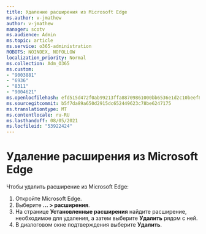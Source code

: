 ```yaml
---
title: Удаление расширения из Microsoft Edge
ms.author: v-jmathew
author: v-jmathew
manager: scotv
ms.audience: Admin
ms.topic: article
ms.service: o365-administration
ROBOTS: NOINDEX, NOFOLLOW
localization_priority: Normal
ms.collection: Adm_O365
ms.custom:
- "9003881"
- "6936"
- "8311"
- "9004621"
ms.openlocfilehash: efd515d472f0ab99213ffa88709861000bb6536e1d2c10beef8f6d534cc94a7b
ms.sourcegitcommit: b5f7da89a650d2915dc652449623c78be6247175
ms.translationtype: MT
ms.contentlocale: ru-RU
ms.lasthandoff: 08/05/2021
ms.locfileid: "53922424"
---
```

# <a name="remove-an-extension-from-microsoft-edge"></a>Удаление расширения из Microsoft Edge

Чтобы удалить расширение из Microsoft Edge:

1. Откройте Microsoft Edge.
2. Выберите **... > расширения**.
3. На странице **Установленные расширения** найдите расширение, необходимое для удаления, а затем выберите **Удалить** рядом с ней.
4. В диалоговом окне подтверждения выберите **Удалить**.
